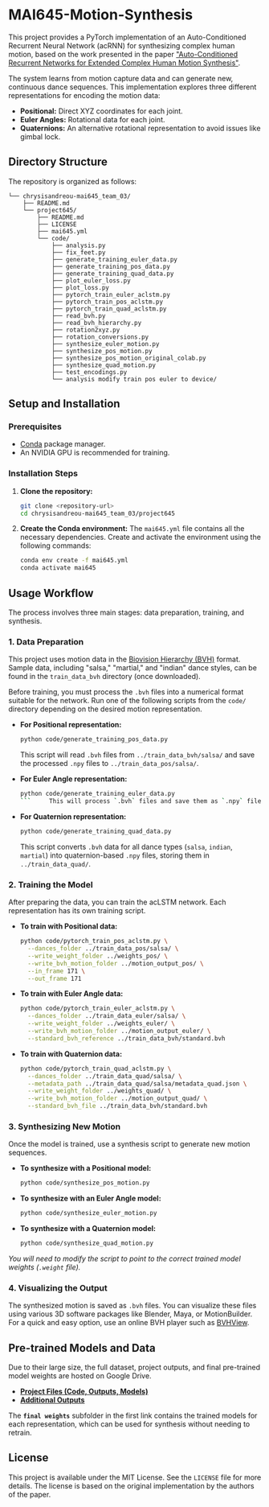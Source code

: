 # MAI645-Motion-Synthesis

This project provides a PyTorch implementation of an Auto-Conditioned Recurrent Neural Network (acRNN) for synthesizing complex human motion, based on the work presented in the paper ["Auto-Conditioned Recurrent Networks for Extended Complex Human Motion Synthesis"](https://arxiv.org/abs/1707.05363).

The system learns from motion capture data and can generate new, continuous dance sequences. This implementation explores three different representations for encoding the motion data:
*   **Positional:** Direct XYZ coordinates for each joint.
*   **Euler Angles:** Rotational data for each joint.
*   **Quaternions:** An alternative rotational representation to avoid issues like gimbal lock.

## Directory Structure
The repository is organized as follows:
```
└── chrysisandreou-mai645_team_03/
    ├── README.md
    └── project645/
        ├── README.md
        ├── LICENSE
        ├── mai645.yml
        └── code/
            ├── analysis.py
            ├── fix_feet.py
            ├── generate_training_euler_data.py
            ├── generate_training_pos_data.py
            ├── generate_training_quad_data.py
            ├── plot_euler_loss.py
            ├── plot_loss.py
            ├── pytorch_train_euler_aclstm.py
            ├── pytorch_train_pos_aclstm.py
            ├── pytorch_train_quad_aclstm.py
            ├── read_bvh.py
            ├── read_bvh_hierarchy.py
            ├── rotation2xyz.py
            ├── rotation_conversions.py
            ├── synthesize_euler_motion.py
            ├── synthesize_pos_motion.py
            ├── synthesize_pos_motion_original_colab.py
            ├── synthesize_quad_motion.py
            ├── test_encodings.py
            └── analysis modify train pos euler to device/
```

## Setup and Installation

### Prerequisites
*   [Conda](https://docs.conda.io/projects/conda/en/latest/user-guide/install/index.html) package manager.
*   An NVIDIA GPU is recommended for training.

### Installation Steps
1.  **Clone the repository:**
    ```bash
    git clone <repository-url>
    cd chrysisandreou-mai645_team_03/project645
    ```

2.  **Create the Conda environment:**
    The `mai645.yml` file contains all the necessary dependencies. Create and activate the environment using the following commands:
    ```bash
    conda env create -f mai645.yml
    conda activate mai645
    ```

## Usage Workflow

The process involves three main stages: data preparation, training, and synthesis.

### 1. Data Preparation

This project uses motion data in the [Biovision Hierarchy (BVH)](https://en.wikipedia.org/wiki/Biovision_Hierarchy) format. Sample data, including "salsa," "martial," and "indian" dance styles, can be found in the `train_data_bvh` directory (once downloaded).

Before training, you must process the `.bvh` files into a numerical format suitable for the network. Run one of the following scripts from the `code/` directory depending on the desired motion representation.

*   **For Positional representation:**
    ```bash
    python code/generate_training_pos_data.py
    ```
    This script will read `.bvh` files from `../train_data_bvh/salsa/` and save the processed `.npy` files to `../train_data_pos/salsa/`.

*   **For Euler Angle representation:**
    ```bash
    python code/generate_training_euler_data.py
    ```     This will process `.bvh` files and save them as `.npy` files in `../train_data_euler/salsa/`.

*   **For Quaternion representation:**
    ```bash
    python code/generate_training_quad_data.py
    ```
    This script converts `.bvh` data for all dance types (`salsa`, `indian`, `martial`) into quaternion-based `.npy` files, storing them in `../train_data_quad/`.

### 2. Training the Model

After preparing the data, you can train the acLSTM network. Each representation has its own training script.

*   **To train with Positional data:**
    ```bash
    python code/pytorch_train_pos_aclstm.py \
      --dances_folder ../train_data_pos/salsa/ \
      --write_weight_folder ../weights_pos/ \
      --write_bvh_motion_folder ../motion_output_pos/ \
      --in_frame 171 \
      --out_frame 171
    ```

*   **To train with Euler Angle data:**
    ```bash
    python code/pytorch_train_euler_aclstm.py \
      --dances_folder ../train_data_euler/salsa/ \
      --write_weight_folder ../weights_euler/ \
      --write_bvh_motion_folder ../motion_output_euler/ \
      --standard_bvh_reference ../train_data_bvh/standard.bvh 
    ```

*   **To train with Quaternion data:**
    ```bash
    python code/pytorch_train_quad_aclstm.py \
      --dances_folder ../train_data_quad/salsa/ \
      --metadata_path ../train_data_quad/salsa/metadata_quad.json \
      --write_weight_folder ../weights_quad/ \
      --write_bvh_motion_folder ../motion_output_quad/ \
      --standard_bvh_file ../train_data_bvh/standard.bvh
    ```

### 3. Synthesizing New Motion

Once the model is trained, use a synthesis script to generate new motion sequences.

*   **To synthesize with a Positional model:**
    ```bash
    python code/synthesize_pos_motion.py
    ```

*   **To synthesize with an Euler Angle model:**
    ```bash
    python code/synthesize_euler_motion.py
    ```

*   **To synthesize with a Quaternion model:**
    ```bash
    python code/synthesize_quad_motion.py
    ```
    
*You will need to modify the script to point to the correct trained model weights (`.weight` file).*

### 4. Visualizing the Output
The synthesized motion is saved as `.bvh` files. You can visualize these files using various 3D software packages like Blender, Maya, or MotionBuilder. For a quick and easy option, use an online BVH player such as [BVHView](https://theorangeduck.com/media/uploads/BVHView/bvhview.html).

## Pre-trained Models and Data

Due to their large size, the full dataset, project outputs, and final pre-trained model weights are hosted on Google Drive.

*   [**Project Files (Code, Outputs, Models)**](https://drive.google.com/drive/folders/1qNsZ1jETzibiupnLSW3orPf_AzkGtQ3A?usp=sharing)
*   [**Additional Outputs**](https://drive.google.com/drive/folders/1oTZ4W_yMDA3_8ZB-_9wYI_OEWsU2mASB?usp=sharing)

The **`final weights`** subfolder in the first link contains the trained models for each representation, which can be used for synthesis without needing to retrain.

## License
This project is available under the MIT License. See the `LICENSE` file for more details. The license is based on the original implementation by the authors of the paper.

